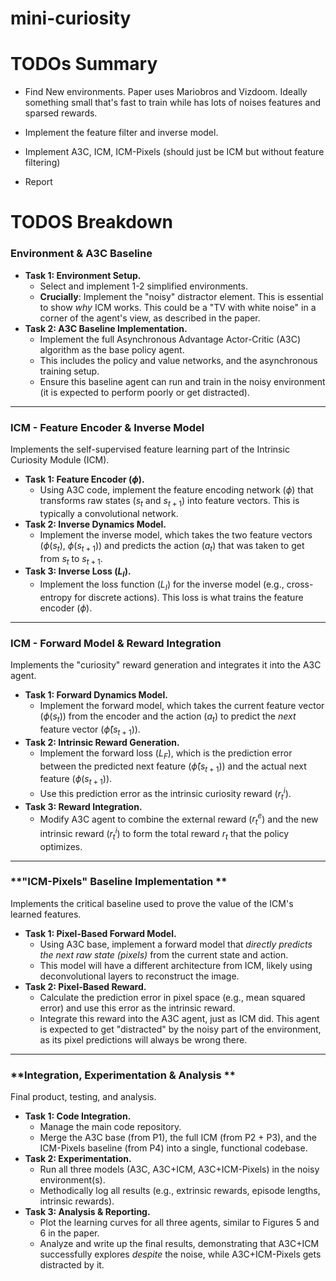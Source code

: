 # mini-curiosity


# TODOs Summary

- Find New environments. Paper uses Mariobros and Vizdoom. Ideally something small that's fast to train while has lots of noises features and sparsed rewards.

- Implement the feature filter and inverse model.

- Implement A3C, ICM, ICM-Pixels (should just be ICM but without feature filtering)

- Report


# TODOS Breakdown
### **Environment & A3C Baseline**

* **Task 1: Environment Setup.**
    * Select and implement 1-2 simplified environments.
    * **Crucially**: Implement the "noisy" distractor element. This is essential to show *why* ICM works. This could be a "TV with white noise" in a corner of the agent's view, as described in the paper.
* **Task 2: A3C Baseline Implementation.**
    * Implement the full Asynchronous Advantage Actor-Critic (A3C) algorithm as the base policy agent.
    * This includes the policy and value networks, and the asynchronous training setup.
    * Ensure this baseline agent can run and train in the noisy environment (it is expected to perform poorly or get distracted).

---

### **ICM - Feature Encoder & Inverse Model**

Implements the self-supervised feature learning part of the Intrinsic Curiosity Module (ICM).

* **Task 1: Feature Encoder ($\phi$).**
    * Using A3C code, implement the feature encoding network ($\phi$) that transforms raw states ($s_t$ and $s_{t+1}$) into feature vectors. This is typically a convolutional network.
* **Task 2: Inverse Dynamics Model.**
    * Implement the inverse model, which takes the two feature vectors ($\phi(s_t)$, $\phi(s_{t+1})$) and predicts the action ($a_t$) that was taken to get from $s_t$ to $s_{t+1}$.
* **Task 3: Inverse Loss ($L_I$).**
    * Implement the loss function ($L_I$) for the inverse model (e.g., cross-entropy for discrete actions). This loss is what trains the feature encoder ($\phi$).

---

### **ICM - Forward Model & Reward Integration**

Implements the "curiosity" reward generation and integrates it into the A3C agent.

* **Task 1: Forward Dynamics Model.**
    * Implement the forward model, which takes the current feature vector ($\phi(s_t)$) from the encoder and the action ($a_t$) to predict the *next* feature vector ($\hat{\phi}(s_{t+1})$).
* **Task 2: Intrinsic Reward Generation.**
    * Implement the forward loss ($L_F$), which is the prediction error between the predicted next feature ($\hat{\phi}(s_{t+1})$) and the actual next feature ($\phi(s_{t+1})$).
    * Use this prediction error as the intrinsic curiosity reward ($r_t^i$).
* **Task 3: Reward Integration.**
    * Modify  A3C agent to combine the external reward ($r_t^e$) and the new intrinsic reward ($r_t^i$) to form the total reward $r_t$ that the policy optimizes.

---

### **"ICM-Pixels" Baseline Implementation **

Implements the critical baseline used to prove the value of the ICM's learned features.

* **Task 1: Pixel-Based Forward Model.**
    * Using A3C base, implement a forward model that *directly predicts the next raw state (pixels)* from the current state and action.
    * This model will have a different architecture from ICM, likely using deconvolutional layers to reconstruct the image.
* **Task 2: Pixel-Based Reward.**
    * Calculate the prediction error in pixel space (e.g., mean squared error) and use this error as the intrinsic reward.
    * Integrate this reward into the A3C agent, just as ICM did. This agent is expected to get "distracted" by the noisy part of the environment, as its pixel predictions will always be wrong there.

---

### **Integration, Experimentation & Analysis **

Final product, testing, and analysis.

* **Task 1: Code Integration.**
    * Manage the main code repository.
    * Merge the A3C base (from P1), the full ICM (from P2 + P3), and the ICM-Pixels baseline (from P4) into a single, functional codebase.
* **Task 2: Experimentation.**
    * Run all three models (A3C, A3C+ICM, A3C+ICM-Pixels) in the noisy environment(s).
    * Methodically log all results (e.g., extrinsic rewards, episode lengths, intrinsic rewards).
* **Task 3: Analysis & Reporting.**
    * Plot the learning curves for all three agents, similar to Figures 5 and 6 in the paper.
    * Analyze and write up the final results, demonstrating that A3C+ICM successfully explores *despite* the noise, while A3C+ICM-Pixels gets distracted by it.
